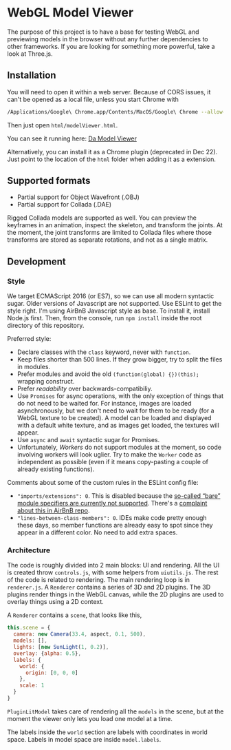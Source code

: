 WebGL Model Viewer
==================

The purpose of this project is to have a base for testing WebGL and previewing models in the browser without any further dependencies to other frameworks.
If you are looking for something more powerful, take a look at Three.js.

Installation
------------

You will need to open it within a web server. Because of CORS issues, it can't be opened as a local file, unless you start Chrome with

```bash
/Applications/Google\ Chrome.app/Contents/MacOS/Google\ Chrome --allow-file-access-from-files
```

Then just open `html/modelViewer.html`.

You can see it running here: [Da Model Viewer](http://endavid.com/webGL-modelViewer/html/modelViewer.html)

Alternatively, you can install it as a Chrome plugin (deprecated in Dec 22). Just point to the location of the `html` folder when adding it as a extension.

Supported formats
-----------------

* Partial support for Object Wavefront (.OBJ)
* Partial support for Collada (.DAE)

Rigged Collada models are supported as well. You can preview the keyframes in an animation, inspect the skeleton, and transform the joints. At the moment, the joint transforms are limited to Collada files where those transforms are stored as separate rotations, and not as a single matrix.

Development
-----------

### Style

We target ECMAScript 2016 (or ES7), so we can use all modern syntactic sugar. Older versions of Javascript are not supported.
Use ESLint to get the style right. I'm using AirBnB Javascript style as base. To install it, install Node.js first. Then, from the console, run `npm install` inside the root directory of this repository.

Preferred style:

* Declare classes with the `class` keyword, never with `function`.
* Keep files shorter than 500 lines. If they grow bigger, try to split the files in modules.
* Prefer modules and avoid the old `(function(global) {})(this);` wrapping construct.
* Prefer *readability* over backwards-compatibiliy.
* Use `Promises` for async operations, with the only exception of things that do not need to be waited for. For instance, images are loaded asynchronously, but we don't need to wait for them to be ready (for a WebGL texture to be created). A model can be loaded and displayed with a default white texture, and as images get loaded, the textures will appear.
* Use `async` and `await` syntactic sugar for Promises.
* Unfortunately, *Workers* do not support modules at the moment, so code involving workers will look uglier. Try to make the `Worker` code as independent as possible (even if it means copy-pasting a couple of already existing functions).

Comments about some of the custom rules in the ESLint config file:

* `"imports/extensions": 0`. This is disabled because the [so-called “bare” module specifiers are currently not supported](https://developers.google.com/web/fundamentals/primers/modules). There's a [complaint about this in AirBnB repo](https://github.com/airbnb/javascript/issues/1592).
* `"lines-between-class-members": 0`. IDEs make code pretty enough these days, so member functions are already easy to spot since they appear in a different color. No need to add extra spaces.

### Architecture

The code is roughly divided into 2 main blocks: UI and rendering. All the UI is created throw `controls.js`, with some helpers from `uiutils.js`. The rest of the code is related to rendering. The main rendering loop is in `renderer.js`. A `Renderer` contains a series of 3D and 2D plugins. The 3D plugins render things in the WebGL canvas, while the 2D plugins are used to overlay things using a 2D context.

A `Renderer` contains a `scene`, that looks like this,

```javascript
this.scene = {
  camera: new Camera(33.4, aspect, 0.1, 500),
  models: [],
  lights: [new SunLight(1, 0.2)],
  overlay: {alpha: 0.5},
  labels: {
    world: {
      origin: [0, 0, 0]
    },
    scale: 1
  }
}
```

`PluginLitModel` takes care of rendering all the `models` in the scene, but at the moment the viewer only lets you load one model at a time.

The labels inside the `world` section are labels with coordinates in world space. Labels in model space are inside `model.labels`.
